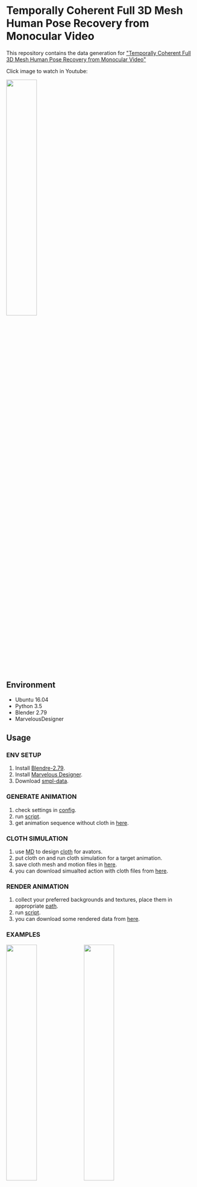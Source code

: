 # Temporally Coherent Full 3D Mesh Human Pose Recovery from Monocular Video
This repository contains the data generation for ["Temporally Coherent Full 3D Mesh Human Pose Recovery from Monocular Video"](https://arxiv.org/abs/1906.00161)

Click image to watch in Youtube:

[<img src="https://github.com/liujianee/MVIPER/blob/master/assets/female_106_12_Full_with_Music.gif" width="40%">](https://youtu.be/Olbo53PgGH8)


## Environment
- Ubuntu 16.04
- Python 3.5
- Blender 2.79
- MarvelousDesigner


## Usage

### ENV SETUP
1. Install [Blendre-2.79](https://www.blender.org/download/).
2. Install [Marvelous Designer](https://www.marvelousdesigner.com/product/pricing/).
3. Download [smpl-data](https://drive.google.com/drive/folders/11tulnh1hdrMNA4ABWqj4Bzli2HVw1kkR?usp=sharing).


### GENERATE ANIMATION

1. check settings in [config](https://github.com/liujianee/MVIPER/blob/master/datageneration/config).
2. run [script](https://github.com/liujianee/MVIPER/blob/master/datageneration/run_Generate_Animation.sh).
3. get animation sequence without cloth in [here](https://github.com/liujianee/MVIPER/tree/master/datageneration/animate_out).

### CLOTH SIMULATION

1. use [MD](https://www.marvelousdesigner.com/) to design [cloth](https://github.com/liujianee/MVIPER/tree/master/datageneration/MD_Assets) for avators.
2. put cloth on and run cloth simulation for a target animation.
3. save cloth mesh and motion files in [here](https://github.com/liujianee/MVIPER/tree/master/datageneration/animate_out).
4. you can download simualted action with cloth files from [here](https://drive.google.com/drive/folders/11tulnh1hdrMNA4ABWqj4Bzli2HVw1kkR?usp=sharing).

### RENDER ANIMATION

1. collect your preferred backgrounds and textures, place them in appropriate [path](https://github.com/liujianee/MVIPER/blob/master/datageneration/config).
2. run [script](https://github.com/liujianee/MVIPER/blob/master/datageneration/run_Render_Animation.sh).
3. you can download some rendered data from [here](https://drive.google.com/drive/folders/11tulnh1hdrMNA4ABWqj4Bzli2HVw1kkR?usp=sharing).

### EXAMPLES

<img src="https://github.com/liujianee/MVIPER/blob/master/assets/female_05_05_Full.gif" width="40%">

<img src="https://github.com/liujianee/MVIPER/blob/master/assets/female_05_06_Full.gif" width="40%">

<img src="https://github.com/liujianee/MVIPER/blob/master/assets/male_05_10_Full.gif" width="40%">

<img src="https://github.com/liujianee/MVIPER/blob/master/assets/male_104_16_Full.gif" width="40%">

<img src="https://github.com/liujianee/MVIPER/blob/master/assets/male_85_01_Full.gif" width="40%">



## References
- [surreal](https://github.com/gulvarol/surreal)

